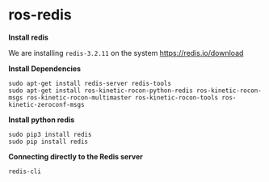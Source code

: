 # ros-redis

**Install redis**

We are installing `redis-3.2.11` on the system
https://redis.io/download

**Install Dependencies**

    sudo apt-get install redis-server redis-tools
    sudo apt-get install ros-kinetic-rocon-python-redis ros-kinetic-rocon-msgs ros-kinetic-rocon-multimaster ros-kinetic-rocon-tools ros-kinetic-zeroconf-msgs

**Install python redis**

    sudo pip3 install redis
    sudo pip install redis

**Connecting directly to the Redis server**

    redis-cli

